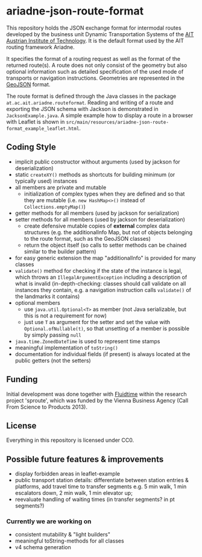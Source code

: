 # ariadne-json-route-format
This repository holds the JSON exchange format for intermodal routes developed by the business unit Dynamic Transportation Systems of the [AIT Austrian Institute of Technology](http://dts.ait.ac.at). It is the default format used by the AIT routing framework Ariadne.

It specifies the format of a routing request as well as the format of the returned route(s). A route does not only consist of the geometry but also optional information such as detailed specification of the used mode of transports or navigation instructions.
Geometries are represented in the [GeoJSON](http://geojson.org) format.

The route format is defined through the Java classes in the package `at.ac.ait.ariadne.routeformat`.
Reading and writing of a route and exporting the JSON schema with Jackson is demonstrated in `JacksonExample.java`.
A simple example how to display a route in a browser with Leaflet is shown in `src/main/resources/ariadne-json-route-format_example_leaflet.html`.

## Coding Style
- implicit public constructor without arguments (used by jackson for deserialization)
- static `createXY()` methods as shortcuts for building minimum (or typically used) instances
- all members are private and mutable
    - initialization of complex types when they are defined and so that they are mutable (i.e. `new HashMap<>()` instead of `Collections.emptyMap()`)
- getter methods for all members (used by jackson for serialization)
- setter methods for all members (used by jackson for deserialization)
    - create defensive mutable copies of **external** complex data structures (e.g. the additionalInfo Map, but not of objects belonging to the route format, such as the GeoJSON classes)
    - return the object itself (so calls to setter methods can be chained similar to the builder pattern)
- for easy generic extension the map "additionalInfo" is provided for many classes
- `validate()` method for checking if the state of the instance is legal, which throws an `IllegalArgumentException` including a description of what is invalid (in-depth-checking: classes should call validate on all instances they contain, e.g. a navigation instruction calls `validate()` of the landmarks it contains)
- optional members
    - use `java.util.Optional<T>` as member (not Java serializable, but this is not a requirement for now)
    - just use `T` as argument for the setter and set the value with `Optional.ofNullable(t)`, so that unsetting of a member is possible by simply passing `null`
- `java.time.ZonedDateTime` is used to represent time stamps
- meaningful implementation of `toString()`
- documentation for individual fields (if present) is always located at the public getters (not the setters)

## Funding
Initial development was done together with [Fluidtime](http://www.fluidtime.com) within the research project 'sproute', which was funded by the Vienna Business Agency (Call From Science to Products 2013).

## License
Everything in this repository is licensed under CC0.

## Possible future features & improvements 
- display forbidden areas in leaflet-example
- public transport station details: differentiate between station entries & platforms, add travel time to transfer segments e.g. 5 min walk, 1 min escalators down, 2 min walk, 1 min elevator up;
- reevaluate handling of waiting times (in transfer segments? in pt segments?)

### Currently we are working on
- consistent mutability & "light builders"
- meaningful toString-methods for all classes
- v4 schema generation
